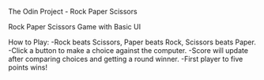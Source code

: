 The Odin Project - Rock Paper Scissors

Rock Paper Scissors Game with Basic UI

How to Play:
-Rock beats Scissors, Paper beats Rock, Scissors beats Paper.
-Click a button to make a choice against the computer.
-Score will update after comparing choices and getting a round winner.
-First player to five points wins!



